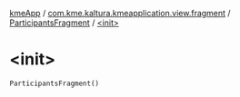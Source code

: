 [kmeApp](../../index.md) / [com.kme.kaltura.kmeapplication.view.fragment](../index.md) / [ParticipantsFragment](index.md) / [&lt;init&gt;](./-init-.md)

# &lt;init&gt;

`ParticipantsFragment()`